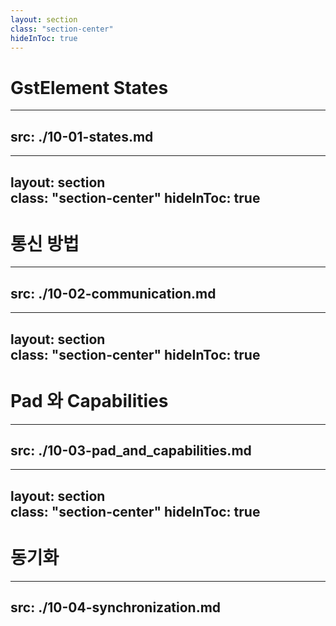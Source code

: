 ```yaml
---
layout: section  
class: "section-center"
hideInToc: true
---
```


# GstElement States

---
src: ./10-01-states.md
---

---
layout: section  
class: "section-center"
hideInToc: true
---

# 통신 방법

---
src: ./10-02-communication.md
---

---
layout: section  
class: "section-center"
hideInToc: true
---

# Pad 와 Capabilities

---
src: ./10-03-pad_and_capabilities.md
---

---
layout: section  
class: "section-center"
hideInToc: true
---

# 동기화

---
src: ./10-04-synchronization.md
---
